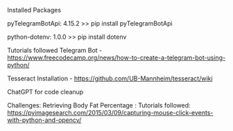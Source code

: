 Installed Packages

pyTelegramBotApi: 4.15.2 >> pip install pyTelegramBotApi

python-dotenv: 1.0.0 >> pip install dotenv




Tutorials followed
Telegram Bot - https://www.freecodecamp.org/news/how-to-create-a-telegram-bot-using-python/

Tesseract Installation - https://github.com/UB-Mannheim/tesseract/wiki

ChatGPT for code cleanup


Challenges: 
Retrieving Body Fat Percentage : 
Tutorials followed: https://pyimagesearch.com/2015/03/09/capturing-mouse-click-events-with-python-and-opencv/
